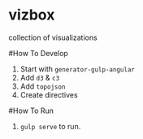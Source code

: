 # vizbox
collection of visualizations

#How To Develop
1. Start with `generator-gulp-angular`
2. Add `d3` & `c3`
3. Add `topojson`
4. Create directives

#How To Run
1. `gulp serve` to run.
